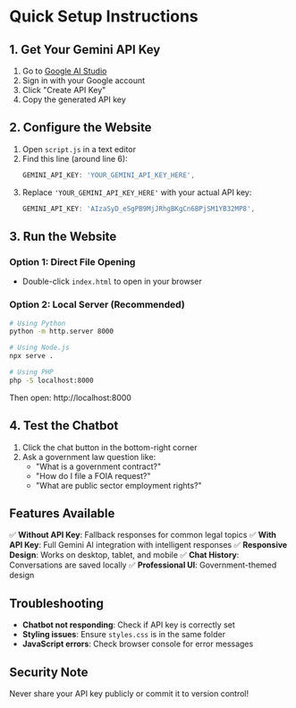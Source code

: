 # Quick Setup Instructions

## 1. Get Your Gemini API Key

1. Go to [Google AI Studio](https://makersuite.google.com/app/apikey)
2. Sign in with your Google account
3. Click "Create API Key"
4. Copy the generated API key

## 2. Configure the Website

1. Open `script.js` in a text editor
2. Find this line (around line 6):
   ```javascript
   GEMINI_API_KEY: 'YOUR_GEMINI_API_KEY_HERE',
   ```
3. Replace `'YOUR_GEMINI_API_KEY_HERE'` with your actual API key:
   ```javascript
   GEMINI_API_KEY: 'AIzaSyD_eSgPB9MjJRhgBKgCn6BPjSM1YB32MP8',
   ```

## 3. Run the Website

### Option 1: Direct File Opening
- Double-click `index.html` to open in your browser

### Option 2: Local Server (Recommended)
```bash
# Using Python
python -m http.server 8000

# Using Node.js
npx serve .

# Using PHP
php -S localhost:8000
```

Then open: http://localhost:8000

## 4. Test the Chatbot

1. Click the chat button in the bottom-right corner
2. Ask a government law question like:
   - "What is a government contract?"
   - "How do I file a FOIA request?"
   - "What are public sector employment rights?"

## Features Available

✅ **Without API Key**: Fallback responses for common legal topics
✅ **With API Key**: Full Gemini AI integration with intelligent responses
✅ **Responsive Design**: Works on desktop, tablet, and mobile
✅ **Chat History**: Conversations are saved locally
✅ **Professional UI**: Government-themed design

## Troubleshooting

- **Chatbot not responding**: Check if API key is correctly set
- **Styling issues**: Ensure `styles.css` is in the same folder
- **JavaScript errors**: Check browser console for error messages

## Security Note

Never share your API key publicly or commit it to version control!
